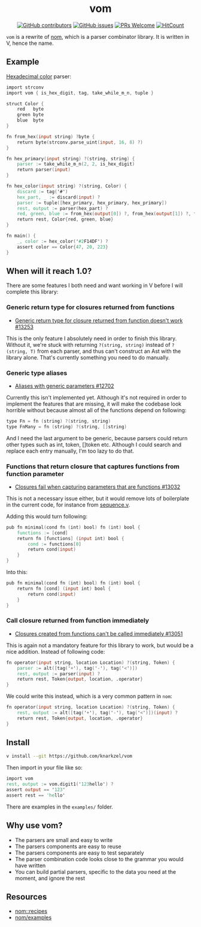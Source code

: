 <div align="center">
    <h1>vom</h1>
</div>

<div align="center">

[![GitHub contributors](https://img.shields.io/github/contributors/knarkzel/vom)](https://github.com/knarkzel/vom/graphs/contributors)
[![GitHub issues](https://img.shields.io/github/issues/knarkzel/vom)](https://github.com/knarkzel/vom/issues)
[![PRs Welcome](https://img.shields.io/badge/PRs-welcome-brightgreen.svg?style=flat-square)](https://github.com/knarkzel/vom/pulls)
[![HitCount](https://views.whatilearened.today/views/github/knarkzel/vom.svg)](https://github.com/knarkzel/vom)

</div>

`vom` is a rewrite of [nom](https://github.com/Geal/nom "nom"), which is a parser combinator library.
It is written in V, hence the name.

## Example

[Hexadecimal color](https://developer.mozilla.org/en-US/docs/Web/CSS/color) parser:

```v
import strconv
import vom { is_hex_digit, tag, take_while_m_n, tuple }

struct Color {
	red   byte
	green byte
	blue  byte
}

fn from_hex(input string) ?byte {
	return byte(strconv.parse_uint(input, 16, 8) ?)
}

fn hex_primary(input string) ?(string, string) {
	parser := take_while_m_n(2, 2, is_hex_digit)
	return parser(input)
}

fn hex_color(input string) ?(string, Color) {
	discard := tag('#')
	hex_part, _ := discard(input) ?
	parser := tuple([hex_primary, hex_primary, hex_primary])
	rest, output := parser(hex_part) ?
	red, green, blue := from_hex(output[0]) ?, from_hex(output[1]) ?, from_hex(output[2]) ?
	return rest, Color{red, green, blue}
}

fn main() {
	_, color := hex_color('#2F14DF') ?
	assert color == Color{47, 20, 223}
}

```

## When will it reach 1.0?

There are some features I both need and want working in V before I will complete this library:

### Generic return type for closures returned from functions

- [Generic return type for closure returned from function doesn't work #13253](https://github.com/vlang/v/issues/13253 "Generic return type for closure returned from function doesn't work #13253")

This is the only feature I absolutely need in order to finish this
library. Without it, we're stuck with returning `?(string, string)` instead of
`?(string, T)` from each parser, and thus can't construct an Ast with the
library alone. That's currently something you need to do manually.

### Generic type aliases

- [Aliases with generic parameters #12702](https://github.com/vlang/v/discussions/12702 "Aliases with generic parameters #12702 ")

Currently this isn't implemented yet. Although it's not required in order to
implement the features that are missing, it will make the codebase look horrible
without because almost all of the functions depend on following:

```v
type Fn = fn (string) ?(string, string)
type FnMany = fn (string) ?(string, []string)
```

And I need the last argument to be generic, because parsers could return other
types such as int, token, []token etc. Although I could search and replace each
entry manually, I'm too lazy to do that.

### Functions that return closure that captures functions from function parameter

- [Closures fail when capturing parameters that are functions #13032](https://github.com/vlang/v/issues/13032 "Closures fail when capturing parameters that are functions #13032")

This is not a necessary issue either, but it would remove lots of
boilerplate in the current code, for instance from [sequence.v](https://github.com/knarkzel/vom/blob/master/sequence.v "sequence.v").

Adding this would turn following:

```v
pub fn minimal(cond fn (int) bool) fn (int) bool {
	functions := [cond]
	return fn [functions] (input int) bool {
		cond := functions[0]
		return cond(input)
	}
}
```

Into this:

```v
pub fn minimal(cond fn (int) bool) fn (int) bool {
	return fn [cond] (input int) bool {
		return cond(input)
	}
}
```

### Call closure returned from function immediately 

- [Closures created from functions can't be called immediately #13051](https://github.com/vlang/v/issues/13051 "Closures created from functions can't be called immediately #13051")

This is again not a mandatory feature for this library to work, but would be a
nice addition. Instead of following code:

```v
fn operator(input string, location Location) ?(string, Token) {
	parser := alt([tag('+'), tag('-'), tag('<')])
	rest, output := parser(input) ?
	return rest, Token{output, location, .operator}
}
```

We could write this instead, which is a very common pattern in `nom`:

```v
fn operator(input string, location Location) ?(string, Token) {
	rest, output := alt([tag('+'), tag('-'), tag('<')])(input) ?
	return rest, Token{output, location, .operator}
}
```

## Install

```bash
v install --git https://github.com/knarkzel/vom
```

Then import in your file like so:

```v
import vom
rest, output := vom.digit1('123hello') ?
assert output == '123'
assert rest == 'hello'
```

There are examples in the `examples/` folder.

## Why use vom?

- The parsers are small and easy to write
- The parsers components are easy to reuse
- The parsers components are easy to test separately
- The parser combination code looks close to the grammar you would have written
- You can build partial parsers, specific to the data you need at the moment, and ignore the rest

## Resources

- [nom::recipes](https://docs.rs/nom/7.1.0/nom/recipes/index.html)
- [nom/examples](https://github.com/Geal/nom/tree/main/examples)
